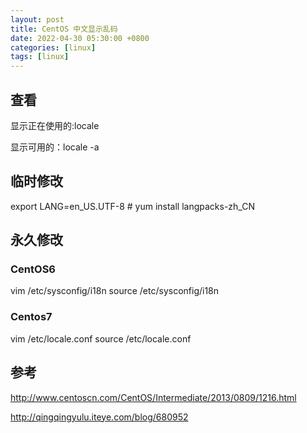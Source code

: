 ```yaml
---
layout: post
title: CentOS 中文显示乱码
date: 2022-04-30 05:30:00 +0800
categories: [linux]
tags: [linux]
---
```

## 查看
显示正在使用的:locale

显示可用的：locale -a

## 临时修改
export LANG=en_US.UTF-8  # yum install langpacks-zh_CN
## 永久修改
### CentOS6
vim /etc/sysconfig/i18n
source  /etc/sysconfig/i18n
### Centos7
vim /etc/locale.conf
source /etc/locale.conf
## 参考
http://www.centoscn.com/CentOS/Intermediate/2013/0809/1216.html

http://qingqingyulu.iteye.com/blog/680952